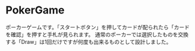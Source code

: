 # PokerGame
ポーカーゲームです。「スタートボタン」を押してカードが配られたら「カードを確認」を押すと手札が見られます。
通常のポーカーでは選択したものを交換する「Draw」は1回だけですが何度も出来るものとして設計しました。
